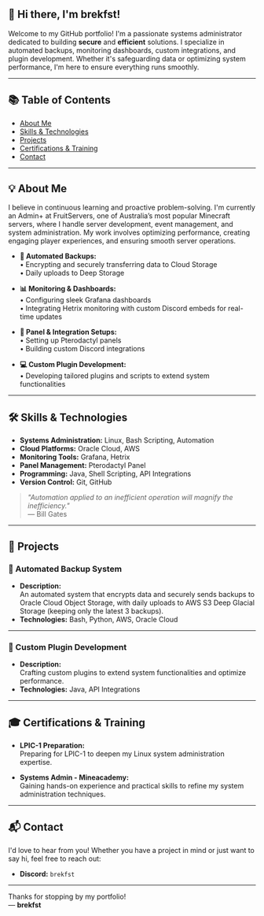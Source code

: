 ## 👋 Hi there, I'm **brekfst**!

Welcome to my GitHub portfolio! I'm a passionate systems administrator dedicated to building **secure** and **efficient** solutions. I specialize in automated backups, monitoring dashboards, custom integrations, and plugin development. Whether it's safeguarding data or optimizing system performance, I'm here to ensure everything runs smoothly.

---

## 📚 Table of Contents

- [About Me](#about-me)
- [Skills & Technologies](#skills--technologies)
- [Projects](#projects)
- [Certifications & Training](#certifications--training)
- [Contact](#contact)

---

## 💡 About Me

I believe in continuous learning and proactive problem-solving. I'm currently an Admin+ at FruitServers, one of Australia’s most popular Minecraft servers, where I handle server development, event management, and system administration. My work involves optimizing performance, creating engaging player experiences, and ensuring smooth server operations.

- **🔐 Automated Backups:**  
  • Encrypting and securely transferring data to Cloud Storage  
  • Daily uploads to Deep Storage  

- **📊 Monitoring & Dashboards:**  
  • Configuring sleek Grafana dashboards  
  • Integrating Hetrix monitoring with custom Discord embeds for real-time updates

- **🔧 Panel & Integration Setups:**  
  • Setting up Pterodactyl panels  
  • Building custom Discord integrations

- **💻 Custom Plugin Development:**  
  • Developing tailored plugins and scripts to extend system functionalities  

---

## 🛠️ Skills & Technologies

- **Systems Administration:** Linux, Bash Scripting, Automation
- **Cloud Platforms:** Oracle Cloud, AWS 
- **Monitoring Tools:** Grafana, Hetrix
- **Panel Management:** Pterodactyl Panel
- **Programming:** Java, Shell Scripting, API Integrations
- **Version Control:** Git, GitHub

> *"Automation applied to an inefficient operation will magnify the inefficiency."*  
> — Bill Gates

---

## 📁 Projects

### 🔄 Automated Backup System
- **Description:**  
  An automated system that encrypts data and securely sends backups to Oracle Cloud Object Storage, with daily uploads to AWS S3 Deep Glacial Storage (keeping only the latest 3 backups).
- **Technologies:** Bash, Python, AWS, Oracle Cloud

---

### 🧩 Custom Plugin Development
- **Description:**  
  Crafting custom plugins to extend system functionalities and optimize performance.
- **Technologies:** Java, API Integrations

---

## 🎓 Certifications & Training

- **LPIC-1 Preparation:**  
  Preparing for LPIC-1 to deepen my Linux system administration expertise.
  
- **Systems Admin - Mineacademy:**  
  Gaining hands-on experience and practical skills to refine my system administration techniques.

---

## 📬 Contact

I'd love to hear from you! Whether you have a project in mind or just want to say hi, feel free to reach out:

- **Discord:** `brekfst`

---

Thanks for stopping by my portfolio!  
— **brekfst**

